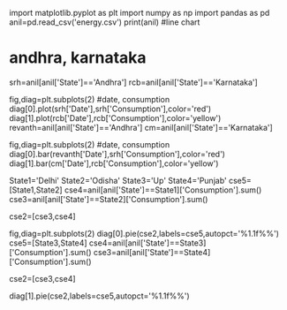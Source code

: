 import matplotlib.pyplot as plt
import numpy as np
import pandas as pd
anil=pd.read_csv('energy.csv')
print(anil)
#line chart
# andhra, karnataka
srh=anil[anil['State']=='Andhra']
rcb=anil[anil['State']=='Karnataka']

fig,diag=plt.subplots(2)
#date, consumption
diag[0].plot(srh['Date'],srh['Consumption'],color='red')
diag[1].plot(rcb['Date'],rcb['Consumption'],color='yellow')
revanth=anil[anil['State']=='Andhra']
cm=anil[anil['State']=='Karnataka']

fig,diag=plt.subplots(2)
#date, consumption
diag[0].bar(revanth['Date'],srh['Consumption'],color='red')
diag[1].bar(cm['Date'],rcb['Consumption'],color='yellow')

State1='Delhi'
State2='Odisha'
State3='Up'
State4='Punjab'
cse5=[State1,State2]
cse4=anil[anil['State']==State1]['Consumption'].sum()
cse3=anil[anil['State']==State2]['Consumption'].sum()

cse2=[cse3,cse4]

fig,diag=plt.subplots(2)
diag[0].pie(cse2,labels=cse5,autopct='%1.1f%%')
cse5=[State3,State4]
cse4=anil[anil['State']==State3]['Consumption'].sum()
cse3=anil[anil['State']==State4]['Consumption'].sum()

cse2=[cse3,cse4]

diag[1].pie(cse2,labels=cse5,autopct='%1.1f%%')
